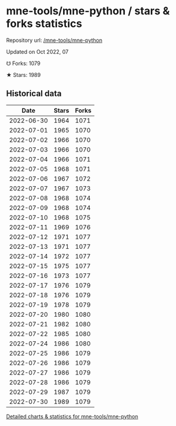 # mne-tools/mne-python / stars & forks statistics

Repository url: [/mne-tools/mne-python](https://github.com/mne-tools/mne-python)

Updated on Oct 2022, 07

☋ Forks: 1079

★ Stars: 1989

## Historical data
| Date | Stars | Forks |
|------|-------|-------|
| 2022-06-30 | 1964 | 1071 | 
| 2022-07-01 | 1965 | 1070 | 
| 2022-07-02 | 1966 | 1070 | 
| 2022-07-03 | 1966 | 1070 | 
| 2022-07-04 | 1966 | 1071 | 
| 2022-07-05 | 1968 | 1071 | 
| 2022-07-06 | 1967 | 1072 | 
| 2022-07-07 | 1967 | 1073 | 
| 2022-07-08 | 1968 | 1074 | 
| 2022-07-09 | 1968 | 1074 | 
| 2022-07-10 | 1968 | 1075 | 
| 2022-07-11 | 1969 | 1076 | 
| 2022-07-12 | 1971 | 1077 | 
| 2022-07-13 | 1971 | 1077 | 
| 2022-07-14 | 1972 | 1077 | 
| 2022-07-15 | 1975 | 1077 | 
| 2022-07-16 | 1973 | 1077 | 
| 2022-07-17 | 1976 | 1079 | 
| 2022-07-18 | 1976 | 1079 | 
| 2022-07-19 | 1978 | 1079 | 
| 2022-07-20 | 1980 | 1080 | 
| 2022-07-21 | 1982 | 1080 | 
| 2022-07-22 | 1985 | 1080 | 
| 2022-07-24 | 1986 | 1080 | 
| 2022-07-25 | 1986 | 1079 | 
| 2022-07-26 | 1986 | 1079 | 
| 2022-07-27 | 1986 | 1079 | 
| 2022-07-28 | 1986 | 1079 | 
| 2022-07-29 | 1987 | 1079 | 
| 2022-07-30 | 1989 | 1079 | 


[Detailed charts & statistics for mne-tools/mne-python](https://reviewgithub.com/rep/mne-tools/mne-python)
